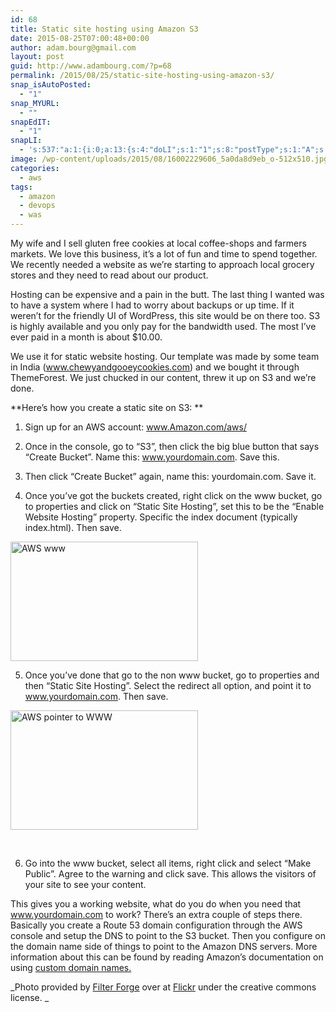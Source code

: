 ```yaml
---
id: 68
title: Static site hosting using Amazon S3
date: 2015-08-25T07:00:48+00:00
author: adam.bourg@gmail.com
layout: post
guid: http://www.adambourg.com/?p=68
permalink: /2015/08/25/static-site-hosting-using-amazon-s3/
snap_isAutoPosted:
  - "1"
snap_MYURL:
  - ""
snapEdIT:
  - "1"
snapLI:
  - 's:537:"a:1:{i:0;a:13:{s:4:"doLI";s:1:"1";s:8:"postType";s:1:"A";s:10:"SNAPformat";s:41:"New post has been published on %SITENAME%";s:11:"SNAPformatT";s:18:"New Post - %TITLE%";s:9:"isAutoImg";s:1:"A";s:8:"imgToUse";s:0:"";s:9:"isAutoURL";s:1:"A";s:8:"urlToUse";s:0:"";s:11:"isPrePosted";s:1:"1";s:8:"isPosted";s:1:"1";s:4:"pgID";s:19:"6041843941291077632";s:7:"postURL";s:124:"https://www.linkedin.com/updates?discuss=&amp;scope=24020705&amp;stype=M&amp;topic=6041843941291077632&amp;type=U&amp;a=yHLa";s:5:"pDate";s:19:"2015-08-25 07:30:47";}}";'
image: /wp-content/uploads/2015/08/16002229606_5a0da8d9eb_o-512x510.jpg
categories:
  - aws
tags:
  - amazon
  - devops
  - was
---
```

My wife and I sell gluten free cookies at local coffee-shops and farmers markets. We love this business, it&#8217;s a lot of fun and time to spend together. We recently needed a website as we&#8217;re starting to approach local grocery stores and they need to read about our product.<!--more-->

Hosting can be expensive and a pain in the butt. The last thing I wanted was to have a system where I had to worry about backups or up time. If it weren&#8217;t for the friendly UI of WordPress, this site would be on there too. S3 is highly available and you only pay for the bandwidth used. The most I&#8217;ve ever paid in a month is about $10.00.

We use it for static website hosting. Our template was made by some team in India (<a href="http://www.chewyandgooeycookies.com" target="_blank">www.chewyandgooeycookies.com</a>) and we bought it through ThemeForest. We just chucked in our content, threw it up on S3 and we&#8217;re done.

**Here&#8217;s how you create a static site on S3: **

1. Sign up for an AWS account: <a href="http://www.Amazon.com/aws/" target="_blank">www.Amazon.com/aws/</a>

2. Once in the console, go to &#8220;S3&#8221;, then click the big blue button that says &#8220;Create Bucket&#8221;. Name this: www.yourdomain.com. Save this.

3. Then click &#8220;Create Bucket&#8221; again, name this: yourdomain.com. Save it.

4. Once you&#8217;ve got the buckets created, right click on the www bucket, go to properties and click on &#8220;Static Site Hosting&#8221;, set this to be the &#8220;Enable Website Hosting&#8221; property. Specific the index document (typically index.html). Then save.

[<img class="alignnone size-medium wp-image-72" src="http://www.adambourg.com/wp-content/uploads/2015/08/Screen-Shot-2015-08-10-at-12.25.58-AM-300x191.png" alt="AWS www" width="300" height="191" srcset="http://www.adambourg.com/wp-content/uploads/2015/08/Screen-Shot-2015-08-10-at-12.25.58-AM-300x191.png 300w, http://www.adambourg.com/wp-content/uploads/2015/08/Screen-Shot-2015-08-10-at-12.25.58-AM-1024x652.png 1024w, http://www.adambourg.com/wp-content/uploads/2015/08/Screen-Shot-2015-08-10-at-12.25.58-AM.png 1394w" sizes="(max-width: 300px) 100vw, 300px" />](http://www.adambourg.com/wp-content/uploads/2015/08/Screen-Shot-2015-08-10-at-12.25.58-AM.png)

5. Once you&#8217;ve done that go to the non www bucket, go to properties and then &#8220;Static Site Hosting&#8221;. Select the redirect all option, and point it to www.yourdomain.com. Then save.

[<img class="alignnone size-medium wp-image-71" src="http://www.adambourg.com/wp-content/uploads/2015/08/Screen-Shot-2015-08-10-at-12.25.36-AM-300x191.png" alt="AWS pointer to WWW" width="300" height="191" srcset="http://www.adambourg.com/wp-content/uploads/2015/08/Screen-Shot-2015-08-10-at-12.25.36-AM-300x191.png 300w, http://www.adambourg.com/wp-content/uploads/2015/08/Screen-Shot-2015-08-10-at-12.25.36-AM-1024x652.png 1024w, http://www.adambourg.com/wp-content/uploads/2015/08/Screen-Shot-2015-08-10-at-12.25.36-AM.png 1394w" sizes="(max-width: 300px) 100vw, 300px" />](http://www.adambourg.com/wp-content/uploads/2015/08/Screen-Shot-2015-08-10-at-12.25.36-AM.png)

&nbsp;

6. Go into the www bucket, select all items, right click and select &#8220;Make Public&#8221;. Agree to the warning and click save. This allows the visitors of your site to see your content.

This gives you a working website, what do you do when you need that www.yourdomain.com to work? There&#8217;s an extra couple of steps there. Basically you create a Route 53 domain configuration through the AWS console and setup the DNS to point to the S3 bucket. Then you configure on the domain name side of things to point to the Amazon DNS servers. More information about this can be found by reading Amazon&#8217;s documentation on using <a href="http://docs.aws.amazon.com/AmazonS3/latest/dev/website-hosting-custom-domain-walkthrough.html" target="_blank">custom domain names.</a>

_Photo provided by <a href="https://www.flickr.com/photos/filterforge/" target="_blank">Filter Forge</a> over at <a href="https://www.flickr.com/photos/filterforge/16002229606/in/photolist-qo4Bms-aviUzK-cVG4SE-8ufLRY-6ELvxb-BNAet-5keFrC-8ucG7i-8ucFTB-8ufLWh-8ufBQo-8ucxR6-8ufCMu-8ucxs8-4ymRh2-8ufBUE-e1DCLH-3KgUhV-dRKKyd-bPpS7F-7twkw-bu5xdr-ushYkr-2agawb-7GF9mX-u4QgRK-ehd1oM-2agayj-ic97pb-6FmKWp-ic8PYp-6wCBw5-mdjqg-4nTgvd-4nTguh-jRXfQs-4vTsV3-4KikR-6k425V-818o8-pxtzp-diyNjf-5AJmNP-5hsWGK-5azeMq-7Jw94t-7EaGzZ-6HAzD1-3zSR5j-8ucyct" target="_blank">Flickr</a> under the creative commons license. _

<div data-animation="no-animation" data-icons-animation="no-animation" data-overlay="" data-change-size="" data-button-size="1" style="font-size:1em;display:none;" class="supsystic-social-sharing supsystic-social-sharing-package-flat supsystic-social-sharing-content supsystic-social-sharing-content-align-center">
  <a class="social-sharing-button sharer-flat sharer-flat-1 counter-standard without-counter mail" target="_blank" title="Mail" href="#" data-nid="16" data-pid="1" data-post-id="68" data-url="http://www.adambourg.com/wp-admin/admin-ajax.php" data-action="" rel="nofollow"><i class="fa fa-fw fa-paper-plane"></i>
  
  <div class="counter-wrap standard">
    <span class="counter"></span>
  </div></a>
  
  <a class="social-sharing-button sharer-flat sharer-flat-1 counter-standard without-counter facebook" target="_blank" title="Facebook" href="http://www.facebook.com/sharer.php?u=http%3A%2F%2Fwww.adambourg.com%2F2015%2F08%2F25%2Fstatic-site-hosting-using-amazon-s3%2F" data-nid="1" data-pid="1" data-post-id="68" data-url="http://www.adambourg.com/wp-admin/admin-ajax.php" data-action="" rel="nofollow"><i class="fa fa-fw fa-facebook"></i>
  
  <div class="counter-wrap standard">
    <span class="counter"></span>
  </div></a>
  
  <a class="social-sharing-button sharer-flat sharer-flat-1 counter-standard without-counter twitter" target="_blank" title="Twitter" href="https://twitter.com/share?url=http%3A%2F%2Fwww.adambourg.com%2F2015%2F08%2F25%2Fstatic-site-hosting-using-amazon-s3%2F&text=Static+site+hosting+using+Amazon+S3" data-nid="2" data-pid="1" data-post-id="68" data-url="http://www.adambourg.com/wp-admin/admin-ajax.php" data-action="" rel="nofollow"><i class="fa fa-fw fa-twitter"></i>
  
  <div class="counter-wrap standard">
    <span class="counter"></span>
  </div></a>
  
  <a class="social-sharing-button sharer-flat sharer-flat-1 counter-standard without-counter linkedin" target="_blank" title="Linkedin" href="https://www.linkedin.com/shareArticle?mini=true&title=Static+site+hosting+using+Amazon+S3&url=http%3A%2F%2Fwww.adambourg.com%2F2015%2F08%2F25%2Fstatic-site-hosting-using-amazon-s3%2F" data-nid="13" data-pid="1" data-post-id="68" data-url="http://www.adambourg.com/wp-admin/admin-ajax.php" data-action="" rel="nofollow"><i class="fa fa-fw fa-linkedin"></i>
  
  <div class="counter-wrap standard">
    <span class="counter"></span>
  </div></a>
  
  <a class="social-sharing-button sharer-flat sharer-flat-1 counter-standard without-counter reddit" target="_blank" title="Reddit" href="http://reddit.com/submit?url=http%3A%2F%2Fwww.adambourg.com%2F2015%2F08%2F25%2Fstatic-site-hosting-using-amazon-s3%2F&title=Static+site+hosting+using+Amazon+S3" data-nid="6" data-pid="1" data-post-id="68" data-url="http://www.adambourg.com/wp-admin/admin-ajax.php" data-action="" rel="nofollow"><i class="fa fa-fw fa-reddit"></i>
  
  <div class="counter-wrap standard">
    <span class="counter"></span>
  </div></a>
</div>